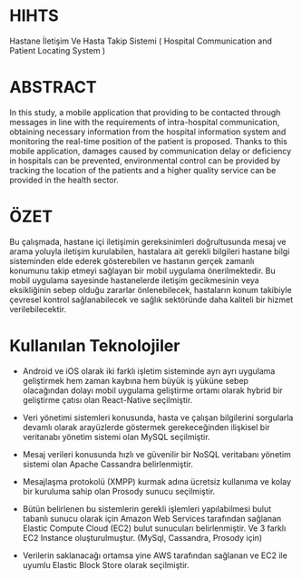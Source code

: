 # HIHTS
Hastane İletişim Ve Hasta Takip Sistemi ( Hospital Communication and Patient Locating System )

# ABSTRACT

In this study, a mobile application that providing to be contacted through messages in line with the requirements of intra-hospital communication, obtaining necessary information from the hospital information system and monitoring the real-time position of the patient is proposed. Thanks to this mobile application, damages caused by communication delay or deficiency in hospitals can be prevented, environmental control can be provided by tracking the location of the patients and a higher quality service can be provided in the health sector.

# ÖZET

Bu çalışmada, hastane içi iletişimin gereksinimleri doğrultusunda mesaj ve arama yoluyla iletişim kurulabilen,
hastalara ait gerekli bilgileri hastane bilgi sisteminden elde ederek gösterebilen ve hastanın gerçek zamanlı
konumunu takip etmeyi sağlayan bir mobil uygulama önerilmektedir. Bu mobil uygulama sayesinde
hastanelerde iletişim gecikmesinin veya eksikliğinin sebep olduğu zararlar önlenebilecek, hastaların konum
takibiyle çevresel kontrol sağlanabilecek ve sağlık sektöründe daha kaliteli bir hizmet verilebilecektir.

# Kullanılan Teknolojiler

- Android ve iOS olarak iki farklı işletim sisteminde ayrı ayrı uygulama geliştirmek hem zaman kaybına hem büyük iş
yüküne sebep olacağından dolayı mobil uygulama geliştirme ortamı olarak hybrid bir geliştirme çatısı olan
React-Native seçilmiştir.

- Veri yönetimi sistemleri konusunda, hasta ve çalışan bilgilerini sorgularla devamlı olarak arayüzlerde göstermek
gerekeceğinden ilişkisel bir veritanabı yönetim sistemi olan MySQL seçilmiştir.

- Mesaj verileri konusunda hızlı ve güvenilir bir NoSQL veritabanı yönetim sistemi olan Apache Cassandra belirlenmiştir.

- Mesajlaşma protokolü (XMPP) kurmak adına ücretsiz kullanıma ve kolay bir kuruluma sahip olan Prosody sunucu
seçilmiştir.

- Bütün belirlenen bu sistemlerin gerekli işlemleri yapılabilmesi bulut tabanlı sunucu olarak için Amazon Web Services tarafından sağlanan Elastic Compute Cloud (EC2) bulut sunucuları belirlenmiştir. Ve 3 farklı EC2 Instance oluşturulmuştur. (MySql, Cassandra, Prosody için)

- Verilerin saklanacağı ortamsa yine AWS tarafından sağlanan ve EC2 ile uyumlu Elastic Block Store olarak seçilmiştir.
